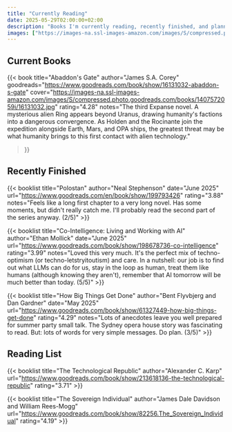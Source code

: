 ```yaml
---
title: "Currently Reading"
date: 2025-05-29T02:00:00+02:00
description: "Books I'm currently reading, recently finished, and planning to read. Tracking my reading journey with notes and reflections."
images: ["https://images-na.ssl-images-amazon.com/images/S/compressed.photo.goodreads.com/books/1407572059i/16131032.jpg"]
---
```


## Current Books

{{< book 
    title="Abaddon's Gate" 
    author="James S.A. Corey"
    goodreads="https://www.goodreads.com/book/show/16131032-abaddon-s-gate"
    cover="https://images-na.ssl-images-amazon.com/images/S/compressed.photo.goodreads.com/books/1407572059i/16131032.jpg"
    rating="4.28"
    notes="The third Expanse novel. A mysterious alien Ring appears beyond Uranus, drawing humanity's factions into a dangerous convergence. As Holden and the Rocinante join the expedition alongside Earth, Mars, and OPA ships, the greatest threat may be what humanity brings to this first contact with alien technology."
>}}

## Recently Finished

{{< booklist title="Polostan" author="Neal Stephenson" date="June 2025" url="https://www.goodreads.com/en/book/show/199793426" rating="3.88" notes="Feels like a long first chapter to a very long novel. Has some moments, but didn't really catch me. I'll probably read the second part of the series anyway. (2/5)" >}}

{{< booklist title="Co-Intelligence: Living and Working with AI" author="Ethan Mollick" date="June 2025" url="https://www.goodreads.com/book/show/198678736-co-intelligence" rating="3.99" notes="Loved this very much. It's the perfect mix of techno-optimism (or techno-letstryitoutism) and care. In a nutshell: our job is to find out what LLMs can do for us, stay in the loop as human, treat them like humans (although knowing they aren't), remember that AI tomorrow will be much better than today. (5/5)" >}}

{{< booklist title="How Big Things Get Done" author="Bent Flyvbjerg and Dan Gardner" date="May 2025" url="https://www.goodreads.com/book/show/61327449-how-big-things-get-done" rating="4.29" notes="Lots of anecdotes leave you well prepared for summer party small talk. The Sydney opera house story was fascinating to read. But: lots of words for very simple messages. Do plan. (3/5)" >}}

## Reading List

{{< booklist title="The Technological Republic" author="Alexander C. Karp" url="https://www.goodreads.com/book/show/213618136-the-technological-republic" rating="3.71" >}}

{{< booklist title="The Sovereign Individual" author="James Dale Davidson and William Rees-Mogg" url="https://www.goodreads.com/book/show/82256.The_Sovereign_Individual" rating="4.19" >}}
